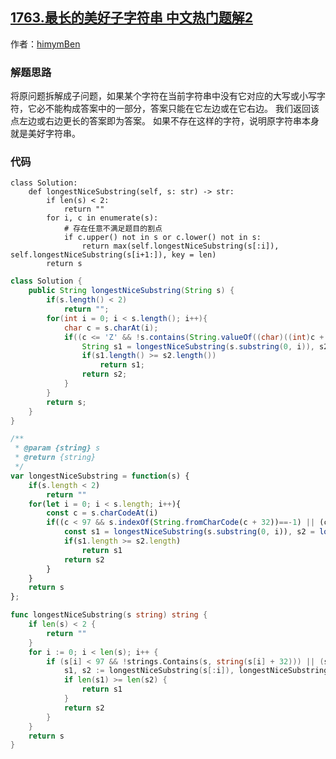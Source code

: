 ## [1763.最长的美好子字符串 中文热门题解2](https://leetcode.cn/problems/longest-nice-substring/solutions/100000/pythonjavajavascriptgo-by-himymben-rbx7)

作者：[himymBen](https://leetcode.cn/u/himymBen)
### 解题思路
将原问题拆解成子问题，如果某个字符在当前字符串中没有它对应的大写或小写字符，它必不能构成答案中的一部分，答案只能在它左边或在它右边。
我们返回该点左边或右边更长的答案即为答案。
如果不存在这样的字符，说明原字符串本身就是美好字符串。

### 代码

```Python3 []
class Solution:
    def longestNiceSubstring(self, s: str) -> str:
        if len(s) < 2:
            return ""
        for i, c in enumerate(s):
            # 存在任意不满足题目的割点
            if c.upper() not in s or c.lower() not in s:
                return max(self.longestNiceSubstring(s[:i]), self.longestNiceSubstring(s[i+1:]), key = len)
        return s
```
```Java []
class Solution {
    public String longestNiceSubstring(String s) {
        if(s.length() < 2)
            return "";
        for(int i = 0; i < s.length(); i++){
            char c = s.charAt(i);
            if((c <= 'Z' && !s.contains(String.valueOf((char)((int)c + 32)))) || (c >= 'a' && !s.contains(String.valueOf((char)((int)c - 32))))){
                String s1 = longestNiceSubstring(s.substring(0, i)), s2 = longestNiceSubstring(s.substring(i+1));
                if(s1.length() >= s2.length())
                    return s1;
                return s2;
            }
        }
        return s;
    }
}
```
```JavaScript []
/**
 * @param {string} s
 * @return {string}
 */
var longestNiceSubstring = function(s) {
    if(s.length < 2)
        return ""
    for(let i = 0; i < s.length; i++){
        const c = s.charCodeAt(i)
        if((c < 97 && s.indexOf(String.fromCharCode(c + 32))==-1) || (c >= 97 && s.indexOf(String.fromCharCode(c - 32))==-1)){
            const s1 = longestNiceSubstring(s.substring(0, i)), s2 = longestNiceSubstring(s.substring(i+1))
            if(s1.length >= s2.length)
                return s1
            return s2
        }
    }
    return s
};
```
```Go []
func longestNiceSubstring(s string) string {
    if len(s) < 2 {
        return ""
    }
    for i := 0; i < len(s); i++ {
        if (s[i] < 97 && !strings.Contains(s, string(s[i] + 32))) || (s[i] >= 97 && !strings.Contains(s, string(s[i] - 32))) {
            s1, s2 := longestNiceSubstring(s[:i]), longestNiceSubstring(s[i+1:])
            if len(s1) >= len(s2) {
                return s1
            }
            return s2
        }
    }
    return s
}
```